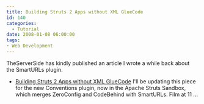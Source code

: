 ```yaml
---
title: Building Struts 2 Apps without XML GlueCode
id: 140
categories:
  - Tutorial
date: 2008-01-08 06:00:00
tags:
- Web Development
---
```


TheServerSide has kindly published an article I wrote a while back about the SmartURLs plugin.

*   [Building Struts 2 Apps without XML GlueCode](http://www.theserverside.com/tt/articles/article.tss?l=SmartURLs)
I'll be updating this piece for the new Conventions plugin, now in the Apache Struts Sandbox, which merges ZeroConfig and CodeBehind with SmartURLs. Film at 11 ...
